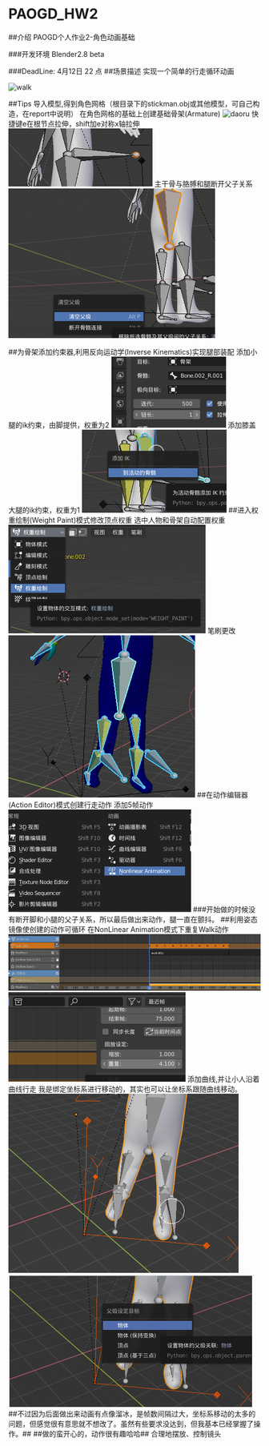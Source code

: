 # PAOGD_HW2
##介绍
PAOGD个人作业2-角色动画基础

###开发环境
Blender2.8 beta

###DeadLine: 4月12日 22 点
##场景描述
实现一个简单的行走循环动画

![walk](https://gitee.com/Maomo/PAOGD_HW2/raw/master/HW2.gif)

##Tips
导入模型,得到角色网格（根目录下的stickman.obj或其他模型，可自己构造，在report中说明）
在角色网格的基础上创建基础骨架(Armature)
![daoru](https://gitee.com/uploads/images/2019/0404/155350_38fd066f_1194012.png)
快捷键e在根节点拉伸，shift加e对称x轴拉伸
![lashenxinjian](https://github.com/maozhimo/POAGD/blob/master/image%20sec/QQ%E5%9B%BE%E7%89%8720190412142642.png?raw=true)
主干骨与胳膊和腿断开父子关系
![duankai](https://github.com/maozhimo/POAGD/blob/master/image%20sec/QQ%E5%9B%BE%E7%89%8720190412142731.png?raw=true)

##为骨架添加约束器,利用反向运动学(Inverse Kinematics)实现腿部装配
添加小腿的ik约束，由脚提供，权重为2
![ik](https://github.com/maozhimo/POAGD/blob/master/image%20sec/QQ%E5%9B%BE%E7%89%8720190412143820.png?raw=true)
添加膝盖大腿的ik约束，权重为1
![ik](https://github.com/maozhimo/POAGD/blob/master/image%20sec/QQ%E5%9B%BE%E7%89%8720190412143816.png?raw=true)
##进入权重绘制(Weight Paint)模式修改顶点权重
选中人物和骨架自动配置权重
![huizhi](https://github.com/maozhimo/POAGD/blob/master/image%20sec/QQ%E5%9B%BE%E7%89%8720190412144516.png?raw=true)
笔刷更改
![huizhi](https://github.com/maozhimo/POAGD/blob/master/image%20sec/QQ%E5%9B%BE%E7%89%8720190412144215.png?raw=true)
##在动作编辑器(Action Editor)模式创建行走动作
添加5帧动作
![huizhi](https://github.com/maozhimo/POAGD/blob/master/image%20sec/W7%25Q0@%25PQB9FO@U@8D~CGN9.png?raw=true)
###开始做的时候没有断开脚和小腿的父子关系，所以最后做出来动作，腿一直在颤抖。
##利用姿态镜像使创建的动作可循环
在NonLinear Animation模式下重复Walk动作
![huizhi](https://github.com/maozhimo/POAGD/blob/master/image%20sec/IJY2145DC~QG$2IO%5DRLLNI4.png?raw=true)
![huizhi](https://github.com/maozhimo/POAGD/blob/master/image%20sec/JK_XP%7B0M$0JN$DAI_~FUKUW.png?raw=true)
添加曲线,并让小人沿着曲线行走
我是绑定坐标系进行移动的，其实也可以让坐标系跟随曲线移动。
![bamgding](https://github.com/maozhimo/POAGD/blob/master/image%20sec/L@4M3G4TRK7_EL2Y9@7RRN7.png?raw=true)
![bangding](https://github.com/maozhimo/POAGD/blob/master/image%20sec/QQ%E6%88%AA%E5%9B%BE20190412145629.png?raw=true)
##不过因为后面做出来动画有点像溜冰，是帧数间隔过大，坐标系移动的太多的问题，但感觉很有意思就不想改了。虽然有些要求没达到，但我基本已经掌握了操作。##
##做的蛮开心的，动作很有趣哈哈##
合理地摆放、控制镜头
